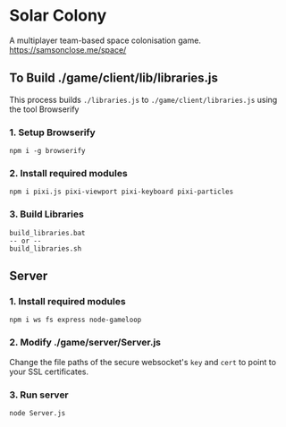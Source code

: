 # Solar Colony
A multiplayer team-based space colonisation game. https://samsonclose.me/space/

## To Build ./game/client/lib/libraries.js

This process builds `./libraries.js` to `./game/client/libraries.js` using the tool Browserify

### 1. Setup Browserify
```
npm i -g browserify
```

### 2. Install required modules
```
npm i pixi.js pixi-viewport pixi-keyboard pixi-particles
```

### 3. Build Libraries
```
build_libraries.bat
-- or --
build_libraries.sh
```

## Server

### 1. Install required modules
```
npm i ws fs express node-gameloop
```

### 2. Modify ./game/server/Server.js  
Change the file paths of the secure websocket's `key` and `cert` to point to your SSL certificates.

### 3. Run server
```
node Server.js
```
